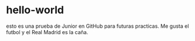 # hello-world

esto es una prueba de Junior en GitHub para futuras practicas.
Me gusta el futbol y el Real Madrid es la caña.

